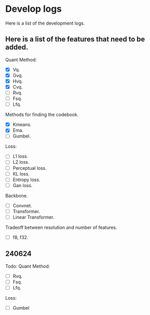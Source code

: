# Develop logs

Here is a list of the development logs.

## Here is a list of the features that need to be added.

Quant Method:
- [x] Vq.
- [x] Gvq.
- [x] Hvq.
- [x] Cvq.
- [ ] Rvq.
- [ ] Fsq.
- [ ] Lfq.

Methods for finding the codebook.
- [x] Kmeans.
- [x] Ema.
- [ ] Gumbel.

Loss:
- [ ] L1 loss.
- [ ] L2 loss.
- [ ] Perceptual loss.
- [ ] KL loss.
- [ ] Entropy loss.
- [ ] Gan loss.

Backbone.
- [ ] Convnet.
- [ ] Transformer.
- [ ] Linear Transformer.

Tradeoff between resolution and number of features.
- [ ] f8, f32.


## 240624
Todo:
Quant Method:
- [ ] Rvq.
- [ ] Fsq.
- [ ] Lfq.

Loss:
- [ ] Gumbel
